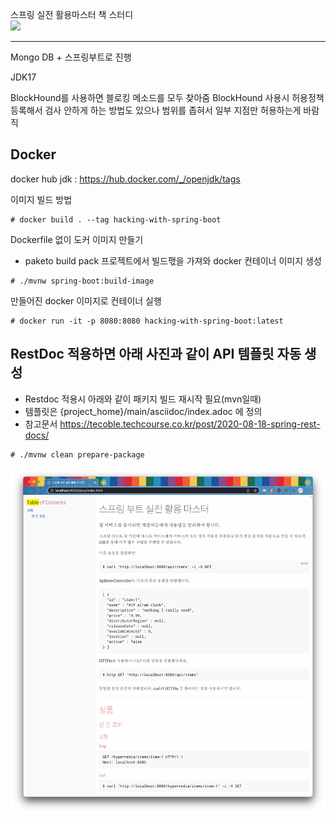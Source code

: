 스프링 실전 활용마스터 책 스터디<br>
<img src="https://image.aladin.co.kr/product/27182/44/cover500/k292731352_1.jpg">

<hr>
Mongo DB + 스프링부트로 진행

JDK17

BlockHound를 사용하면 블로킹 메소드를 모두 찾아줌 
BlockHound 사용시 허용정책 등록해서 검사 안하게 하는 방법도 있으나 범위를 좁혀서 일부 지점만 허용하는게 바람직

## Docker

docker hub jdk : https://hub.docker.com/_/openjdk/tags

이미지 빌드 방법
```
# docker build . --tag hacking-with-spring-boot
```
Dockerfile 없이 도커 이미지 만들기
* paketo build pack 프로젝트에서 빌드팫을 가져와 docker 컨테이너 이미지 생성
```
# ./mvnw spring-boot:build-image
```
만들어진 docker 이미지로 컨테이너 실행
```
# docker run -it -p 8080:8080 hacking-with-spring-boot:latest
```


## RestDoc 적용하면 아래 사진과 같이 API 템플릿 자동 생성
- Restdoc 적용시 아래와 같이 패키지 빌드 재시작 필요(mvn일때)
- 템플릿은 {project_home}/main/asciidoc/index.adoc 에 정의 
- 참고문서 https://tecoble.techcourse.co.kr/post/2020-08-18-spring-rest-docs/

```
# ./mvnw clean prepare-package
```
![img_1.png](img_1.png)